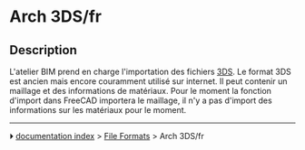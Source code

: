 # Arch 3DS/fr
## Description

L\'atelier BIM prend en charge l\'importation des fichiers [3DS](https://en.wikipedia.org/wiki/.3ds). Le format 3DS est ancien mais encore couramment utilisé sur internet. Il peut contenir un maillage et des informations de matériaux. Pour le moment la fonction d\'import dans FreeCAD importera le maillage, il n\'y a pas d\'import des informations sur les matériaux pour le moment.



---
⏵ [documentation index](../README.md) > [File Formats](Category_File%20Formats.md) > Arch 3DS/fr
